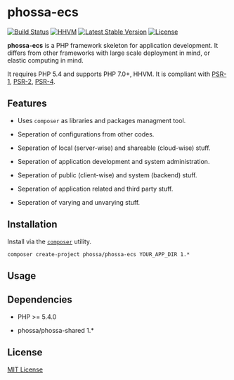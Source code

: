 # phossa-ecs
[![Build Status](https://travis-ci.org/phossa/phossa-ecs.svg?branch=master)](https://travis-ci.org/phossa/phossa-ecs)
[![HHVM](https://img.shields.io/hhvm/phossa/phossa-ecs.svg?style=flat)](http://hhvm.h4cc.de/package/phossa/phossa-ecs)
[![Latest Stable Version](https://img.shields.io/packagist/vpre/phossa/phossa-ecs.svg?style=flat)](https://packagist.org/packages/phossa/phossa-ecs)
[![License](https://poser.pugx.org/phossa/phossa-ecs/license)](http://mit-license.org/)

**phossa-ecs** is a PHP framework skeleton for application development. It
differs from other frameworks with large scale deployment in mind, or elastic
computing in mind.

It requires PHP 5.4 and supports PHP 7.0+, HHVM. It is compliant with
[PSR-1][PSR-1], [PSR-2][PSR-2], [PSR-4][PSR-4].

[PSR-1]: http://www.php-fig.org/psr/psr-1/ "PSR-1: Basic Coding Standard"
[PSR-2]: http://www.php-fig.org/psr/psr-2/ "PSR-2: Coding Style Guide"
[PSR-4]: http://www.php-fig.org/psr/psr-4/ "PSR-4: Autoloader"

Features
--

- Uses `composer` as libraries and packages managment tool.

- Seperation of configurations from other codes.

- Seperation of local (server-wise) and shareable (cloud-wise) stuff.

- Seperation of application development and system administration.

- Seperation of public (client-wise) and system (backend) stuff.

- Seperation of application related and third party stuff.

- Seperation of varying and unvarying stuff.

Installation
---

Install via the [`composer`](https://getcomposer.org/) utility.

```
composer create-project phossa/phossa-ecs YOUR_APP_DIR 1.*
```

Usage
---

Dependencies
---

- PHP >= 5.4.0

- phossa/phossa-shared 1.*

License
---

[MIT License](http://mit-license.org/)
